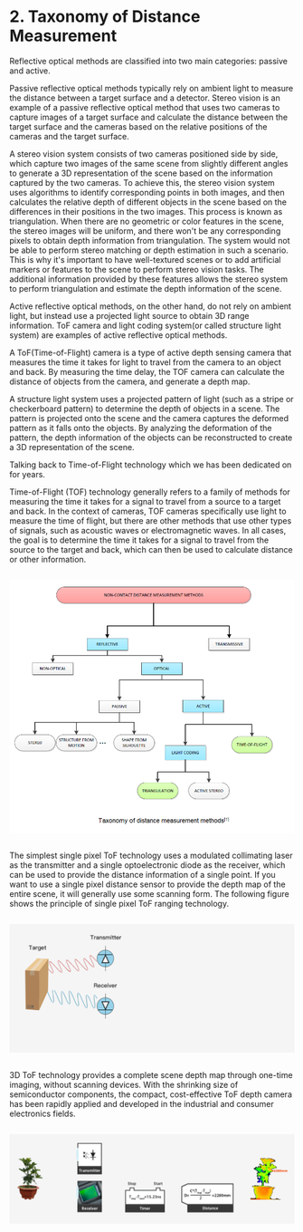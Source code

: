 # 2. Taxonomy of Distance Measurement

Reflective optical methods are classified into two main categories: passive and active.

Passive reflective optical methods typically rely on ambient light to measure the distance between a target surface and a detector. Stereo vision is an example of a passive reflective optical method that uses two cameras to capture images of a target surface and calculate the distance between the target surface and the cameras based on the relative positions of the cameras and the target surface.

A stereo vision system consists of two cameras positioned side by side, which capture two images of the same scene from slightly different angles to generate a 3D representation of the scene based on the information captured by the two cameras. To achieve this, the stereo vision system uses algorithms to identify corresponding points in both images, and then calculates the relative depth of different objects in the scene based on the differences in their positions in the two images. This process is known as triangulation. When there are no geometric or color features in the scene, the stereo images will be uniform, and there won't be any corresponding pixels to obtain depth information from triangulation. The system would not be able to perform stereo matching or depth estimation in such a scenario. This is why it's important to have well-textured scenes or to add artificial markers or features to the scene to perform stereo vision tasks. The additional information provided by these features allows the stereo system to perform triangulation and estimate the depth information of the scene.

Active reflective optical methods, on the other hand, do not rely on ambient light, but instead use a projected light source to obtain 3D range information. ToF camera and light coding system(or called structure light system) are examples of active reflective optical methods.

A ToF(Time-of-Flight) camera is a type of active depth sensing camera that measures the time it takes for light to travel from the camera to an object and back. By measuring the time delay, the TOF camera can calculate the distance of objects from the camera, and generate a depth map.

A structure light system uses a projected pattern of light (such as a stripe or checkerboard pattern) to determine the depth of objects in a scene. The pattern is projected onto the scene and the camera captures the deformed pattern as it falls onto the objects. By analyzing the deformation of the pattern, the depth information of the objects can be reconstructed to create a 3D representation of the scene.

Talking back to Time-of-Flight technology which we has been dedicated on for years.

Time-of-Flight (TOF) technology generally refers to a family of methods for measuring the time it takes for a signal to travel from a source to a target and back. In the context of cameras, TOF cameras specifically use light to measure the time of flight, but there are other methods that use other types of signals, such as acoustic waves or electromagnetic waves. In all cases, the goal is to determine the time it takes for a signal to travel from the source to the target and back, which can then be used to calculate distance or other information.

<div class="center">

![z-img206](3DTecClassification-asserts/01.png)

</div>

The simplest single pixel ToF technology uses a modulated collimating laser as the transmitter and a single optoelectronic diode as the receiver, which can be used to provide the distance information of a single point. If you want to use a single pixel distance sensor to provide the depth map of the entire scene, it will generally use some scanning form. The following figure shows the principle of single pixel ToF ranging technology.

<div class="center">

![nimg6](../../zh-cn/ToFBasicPrinciple/3DTecClassification-asserts/02.gif)

</div>

3D ToF technology provides a complete scene depth map through one-time imaging, without scanning devices. With the shrinking size of semiconductor components, the compact, cost-effective ToF depth camera has been rapidly applied and developed in the industrial and consumer electronics fields.

<div class="center">

![nimg7](../../zh-cn/ToFBasicPrinciple/3DTecClassification-asserts/03.gif)

</div>

<style>
.center
{
  width: auto;
  display: table;
  margin-left: auto;
  margin-right: auto;
}
</style>
